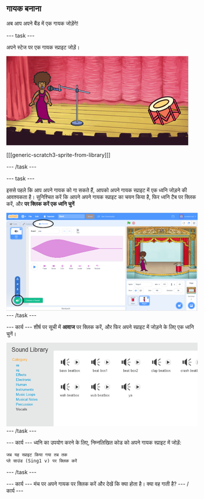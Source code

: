 ## गायक बनाना

अब आप अपने बैंड में एक गायक जोड़ेंगे!

\--- task \---

अपने स्टेज पर एक गायक स्प्राइट जोड़ें।

![स्क्रीनशॉट](images/band-singer-mic.png)

[[[generic-scratch3-sprite-from-library]]]

\--- /task \---

\--- task \---

इससे पहले कि आप अपने गायक को गा सकते हैं, आपको अपने गायक स्प्राइट में एक ध्वनि जोड़ने की आवश्यकता है। सुनिश्चित करें कि आपने अपने गायक स्प्राइट का चयन किया है, फिर ध्वनि टैब पर क्लिक करें, और **पर क्लिक करें एक ध्वनि चुनें**

![स्क्रीनशॉट](images/band-import-sound-annotated.png) \--- /task \---

\--- कार्य \--- शीर्ष पर सूची में **आवाज** पर क्लिक करें, और फिर अपने स्प्राइट में जोड़ने के लिए एक ध्वनि चुनें।

![स्क्रीनशॉट](images/band-choose-sound.png) \--- /task \---

\--- कार्य \--- ध्वनि का उपयोग करने के लिए, निम्नलिखित कोड को अपने गायक स्प्राइट में जोड़ें:

```blocks3
जब यह स्प्राइट किया गया तब तक
प्ले साउंड (Sing1 v) पर क्लिक करें
```

\--- /task \---

\--- कार्य \--- मंच पर अपने गायक पर क्लिक करें और देखें कि क्या होता है। क्या वह गाती है? \--- / कार्य \---